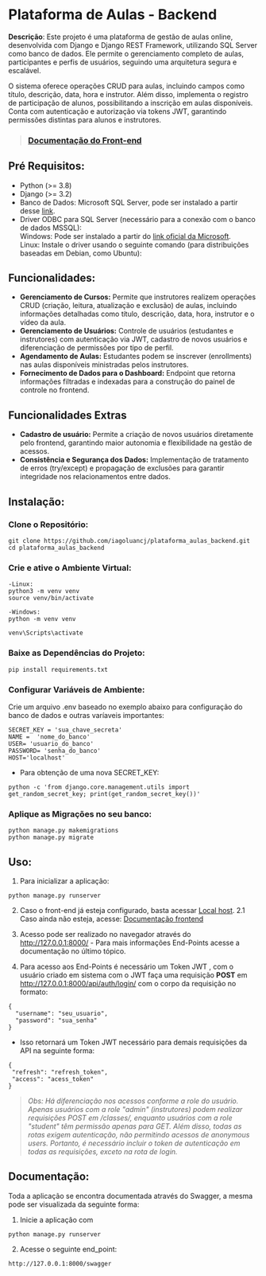 # Plataforma de Aulas - Backend
**Descrição**: Este projeto é uma plataforma de gestão de aulas online, desenvolvida com Django e Django REST Framework, utilizando SQL Server como banco de dados. Ele permite o gerenciamento completo de aulas, participantes e perfis de usuários, seguindo uma arquitetura segura e escalável.

O sistema oferece operações CRUD para aulas, incluindo campos como título, descrição, data, hora e instrutor. Além disso, implementa o registro de participação de alunos, possibilitando a inscrição em aulas disponíveis. Conta com autenticação e autorização via tokens JWT, garantindo permissões distintas para alunos e instrutores.

> ### [Documentação do Front-end](https://github.com/iagoluancj/plataforma_aulas_frontend)

## Pré Requisitos:
- Python (>= 3.8)
- Django (>= 3.2)
- Banco de Dados: Microsoft SQL Server, pode ser instalado a partir desse [link](https://www.microsoft.com/en-us/sql-server/sql-server-downloads).
- Driver ODBC para SQL Server (necessário para a conexão com o banco de dados MSSQL): <br>
Windows: Pode ser instalado a partir do [link oficial da Microsoft](https://learn.microsoft.com/en-us/sql/connect/odbc/download-odbc-driver-for-sql-server?view=sql-server-ver16). <br>
Linux: Instale o driver usando o seguinte comando (para distribuições baseadas em Debian, como Ubuntu):

## Funcionalidades:
- **Gerenciamento de Cursos:** Permite que instrutores realizem operações CRUD (criação, leitura, atualização e exclusão) de aulas, incluindo informações detalhadas como título, descrição, data, hora, instrutor e o vídeo da aula.
- **Gerenciamento de Usuários:** Controle de usuários (estudantes e instrutores) com autenticação via JWT, cadastro de novos usuários e diferenciação de permissões por tipo de perfil.
- **Agendamento de Aulas:** Estudantes podem se inscrever (enrollments) nas aulas disponíveis ministradas pelos instrutores.
- **Fornecimento de Dados para o Dashboard:** Endpoint que retorna informações filtradas e indexadas para a construção do painel de controle no frontend.

## Funcionalidades Extras
- **Cadastro de usuário:** Permite a criação de novos usuários diretamente pelo frontend, garantindo maior autonomia e flexibilidade na gestão de acessos.
- **Consistência e Segurança dos Dados:** Implementação de tratamento de erros (try/except) e propagação de exclusões para garantir integridade nos relacionamentos entre dados.

## Instalação:
### Clone o Repositório:
```
git clone https://github.com/iagoluancj/plataforma_aulas_backend.git
cd plataforma_aulas_backend
```

### Crie e ative o Ambiente Virtual:
```
-Linux:
python3 -m venv venv
source venv/bin/activate

-Windows:
python -m venv venv
```

```
venv\Scripts\activate
```

### Baixe as Dependências do Projeto:
```
pip install requirements.txt
```

### Configurar Variáveis de Ambiente: 
Crie um arquivo .env baseado no exemplo abaixo para configuração do banco de dados e outras varíaveis importantes:
```
SECRET_KEY = 'sua_chave_secreta'
NAME =  'nome_do_banco'
USER= 'usuario_do_banco'
PASSWORD= 'senha_do_banco'
HOST='localhost'
```

- Para obtenção de uma nova SECRET_KEY:
```
python -c 'from django.core.management.utils import get_random_secret_key; print(get_random_secret_key())'
```

### Aplique as Migrações no seu banco:
```
python manage.py makemigrations
python manage.py migrate
```

## Uso:
1. Para inicializar a aplicação:
```
python manage.py runserver
```
2. Caso o front-end já esteja configurado, basta acessar [Local host](http://localhost:3000/). 
2.1 Caso ainda não esteja, acesse: [Documentação frontend](https://github.com/iagoluancj/plataforma_aulas_frontend)

3. Acesso pode ser realizado no navegador através do http://127.0.0.1:8000/ - Para mais informações End-Points acesse a documentação no último tópico.

4. Para acesso aos End-Points é necessário um Token JWT , com o usuário criado em sistema com o JWT faça uma requisição **POST** em
http://127.0.0.1:8000/api/auth/login/ com o corpo da requisição no formato:
```
{
  "username": "seu_usuario",
  "password": "sua_senha"
}
```
- Isso retornará um Token JWT necessário para demais requisições da API na seguinte forma:
 ```
{
  "refresh": "refresh_token",
  "access": "acess_token"
}
 ```
> *Obs: Há diferenciação nos acessos conforme a role do usuário. Apenas usuários com a role "admin" (instrutores) podem realizar requisições POST em /classes/, enquanto usuários com a role "student" têm permissão apenas para GET. Além disso, todas as rotas exigem autenticação, não permitindo acessos de anonymous users. Portanto, é necessário incluir o token de autenticação em todas as requisições, exceto na rota de login.*

## Documentação:
Toda a aplicação se encontra documentada através do Swagger, a mesma pode ser visualizada da seguinte forma:
1. Inicie a aplicação com
```
python manage.py runserver
```
2. Acesse o seguinte end_point:
```
http://127.0.0.1:8000/swagger
```
